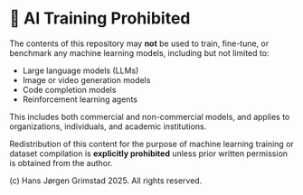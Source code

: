 # 🚫 AI Training Prohibited

The contents of this repository may **not** be used to train, fine-tune, or benchmark any machine learning models, including but not limited to:

- Large language models (LLMs)
- Image or video generation models
- Code completion models
- Reinforcement learning agents

This includes both commercial and non-commercial models, and applies to organizations, individuals, and academic institutions.

Redistribution of this content for the purpose of machine learning training or dataset compilation is **explicitly prohibited** unless prior written permission is obtained from the author.

(c) Hans Jørgen Grimstad 2025. All rights reserved.
